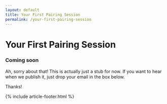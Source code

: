 ```yaml
---
layout: default
title: Your First Pairing Session
permalink: /your-first-pairing-session
---
```


# Your First Pairing Session

<div class="border-t-4 border-indigo-dark w-24 mt-4 mb-8"></div>

### Coming soon

Ah, sorry about that! This is actually just a stub for now. If you want to hear when we publish it, just drop your email in the box below.

Thanks!

{% include article-footer.html %}
